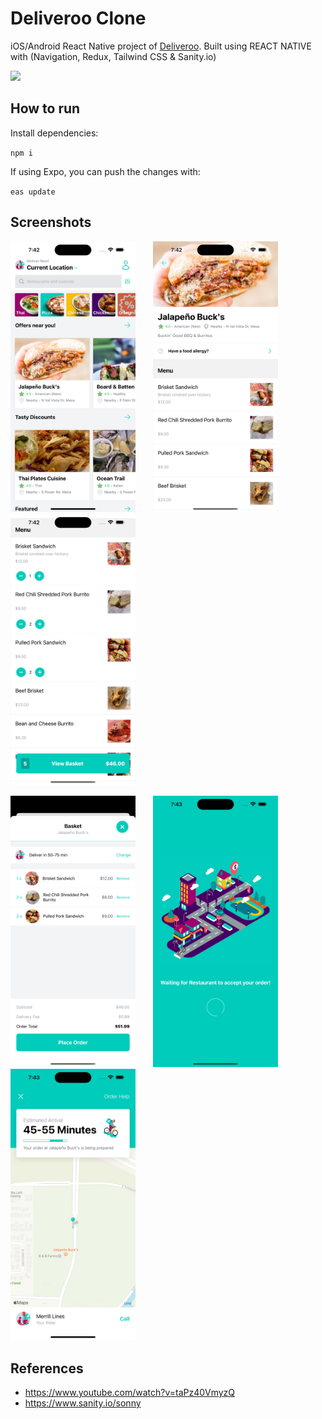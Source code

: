 # Deliveroo Clone

iOS/Android React Native project of [Deliveroo](https://deliveroo.co.uk/). Built using REACT NATIVE with (Navigation, Redux, Tailwind CSS & Sanity.io)

<img src="assets/screenshots/app-demo.gif" width="300"/>

## How to run

Install dependencies:

`npm i`

If using Expo, you can push the changes with:

`eas update`

## Screenshots

<img src="assets/screenshots/home-page.png" width="200"/>&nbsp; &nbsp; &nbsp; &nbsp;<img src="assets/screenshots/restaurant-page.png" width="200"/>&nbsp; &nbsp; &nbsp; &nbsp;<img src="assets/screenshots/restaurant-page2.png" width="200"/>

<img src="assets/screenshots/basket-page.png" width="200"/>&nbsp; &nbsp; &nbsp; &nbsp;<img src="assets/screenshots/preparing-order-page.png" width="200"/>&nbsp; &nbsp; &nbsp; &nbsp;<img src="assets/screenshots/delivery-page.png" width="200"/>

## References

- https://www.youtube.com/watch?v=taPz40VmyzQ
- https://www.sanity.io/sonny
